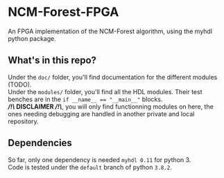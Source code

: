 # NCM-Forest-FPGA
An FPGA implementation of the NCM-Forest algorithm, using the myhdl python package.

## What's in this repo? 
Under the `doc/` folder, you'll find documentation for the different modules (TODO).  
Under the `modules/` folder, you'll find all the HDL modules. Their test benches are in the `if __name__ == "__main__"` blocks.  
**_/!\\_ DISCLAIMER _/!\\_**, you will only find functionning modules on here, the ones needing debugging are handled in another private and local repository.  

## Dependencies
So far, only one dependency is needed `myhdl 0.11` for python 3.  
Code is tested under the `default` branch of python `3.8.2`.  
